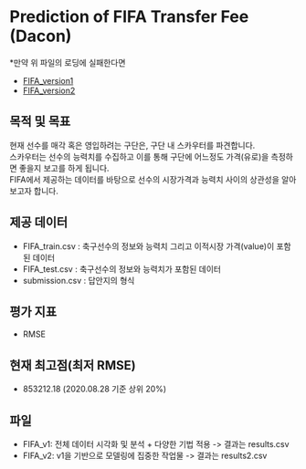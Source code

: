 # Prediction of FIFA Transfer Fee (Dacon)

*만약 위 파일의 로딩에 실패한다면

- [FIFA_version1](https://nbviewer.jupyter.org/github/PingPingE/FIFA_Transfer_Fee/blob/master/FIFA_v1.ipynb)
- [FIFA_version2](https://nbviewer.jupyter.org/github/PingPingE/FIFA_Transfer_Fee/blob/master/FIFA_v2.ipynb)

## 목적 및 목표
현재 선수를 매각 혹은 영입하려는 구단은, 구단 내 스카우터를 파견합니다. <br>
스카우터는 선수의 능력치를 수집하고 이를 통해 구단에 어느정도 가격(유로)을 측정하면 좋을지 보고를 하게 됩니다.<br>
FIFA에서 제공하는 데이터를 바탕으로 선수의 시장가격과 능력치 사이의 상관성을 알아보고자 합니다.

## 제공 데이터
- FIFA_train.csv : 축구선수의 정보와 능력치 그리고 이적시장 가격(value)이 포함된 데이터
- FIFA_test.csv : 축구선수의 정보와 능력치가 포함된 데이터
- submission.csv : 답안지의 형식

## 평가 지표
- RMSE

## 현재 최고점(최저 RMSE)
- 853212.18 (2020.08.28 기준 상위 20%)

## 파일
- FIFA_v1: 전체 데이터 시각화 및 분석 + 다양한 기법 적용 -> 결과는 results.csv
- FIFA_v2: v1을 기반으로 모델링에 집중한 작업물 -> 결과는 results2.csv
